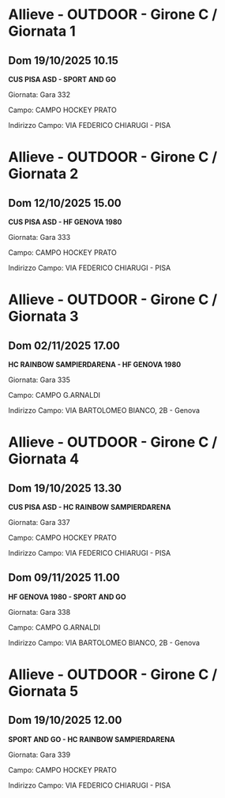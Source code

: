 # Allieve - OUTDOOR  - Girone C / Giornata 1
## Dom 19/10/2025 10.15

**CUS PISA ASD - SPORT AND GO**

Giornata: Gara 332

Campo: CAMPO HOCKEY PRATO 

Indirizzo Campo:  VIA FEDERICO CHIARUGI - PISA


# Allieve - OUTDOOR  - Girone C / Giornata 2
## Dom 12/10/2025 15.00

**CUS PISA ASD - HF GENOVA 1980**

Giornata: Gara 333

Campo: CAMPO HOCKEY PRATO 

Indirizzo Campo:  VIA FEDERICO CHIARUGI - PISA


# Allieve - OUTDOOR  - Girone C / Giornata 3
## Dom 02/11/2025 17.00

**HC RAINBOW SAMPIERDARENA - HF GENOVA 1980**

Giornata: Gara 335

Campo: CAMPO G.ARNALDI 

Indirizzo Campo:  VIA BARTOLOMEO BIANCO, 2B - Genova


# Allieve - OUTDOOR  - Girone C / Giornata 4
## Dom 19/10/2025 13.30

**CUS PISA ASD - HC RAINBOW SAMPIERDARENA**

Giornata: Gara 337

Campo: CAMPO HOCKEY PRATO 

Indirizzo Campo:  VIA FEDERICO CHIARUGI - PISA



## Dom 09/11/2025 11.00

**HF GENOVA 1980 - SPORT AND GO**

Giornata: Gara 338

Campo: CAMPO G.ARNALDI 

Indirizzo Campo:  VIA BARTOLOMEO BIANCO, 2B - Genova


# Allieve - OUTDOOR  - Girone C / Giornata 5
## Dom 19/10/2025 12.00

**SPORT AND GO - HC RAINBOW SAMPIERDARENA**

Giornata: Gara 339

Campo: CAMPO HOCKEY PRATO 

Indirizzo Campo:  VIA FEDERICO CHIARUGI - PISA


